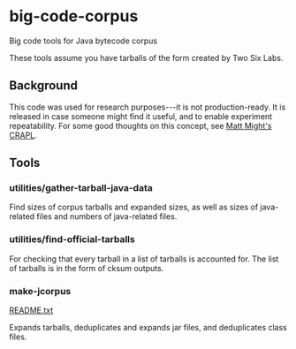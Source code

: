 # big-code-corpus
Big code tools for Java bytecode corpus

These tools assume you have tarballs of the form
created by Two Six Labs.

## Background
This code was used for research purposes---it is not production-ready.
It is released in case someone might find it useful, and to enable
experiment repeatability.  For some good thoughts on this concept, see
[Matt Might's CRAPL](http://matt.might.net/articles/crapl/).

## Tools

### utilities/gather-tarball-java-data

Find sizes of corpus tarballs and expanded sizes, as well as sizes of java-related files
and numbers of java-related files.

### utilities/find-official-tarballs

For checking that every tarball in a list of tarballs is accounted for.
The list of tarballs is in the form of cksum outputs.

### make-jcorpus
[README.txt](make-jcorpus/README.txt)

Expands tarballs, deduplicates and expands jar files, and deduplicates class files.
